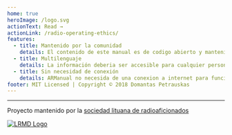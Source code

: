 ```yaml
---
home: true
heroImage: /logo.svg
actionText: Read →
actionLink: /radio-operating-ethics/
features:
  - title: Mantenido por la comunidad
    details: El contenido de este manual es de codigo abierto y mantenido por la comunidad. Cualquiera puede contribuir atraves del desarrollo de este proyecto. ¡El sonido del titulo es parecido a la pronunciacion de "nuestro manual" (en ingles) por una razon!
  - title: Multilenguaje
    details: La información deberia ser accesible para cualquier persona, sin importar su lugar de origen o la lengua que hablen. Si tu idioma no aparece en ARManual, considera ayudar a tu comunidad traduciendolo. 
  - title: Sin necesidad de conexión
    details: ARManual no necesida de una conexion a internet para funcionar, se almacena en tu dispositivo y se actualiza cuando se publique algun contenido nuevo. Incluso puedes instalar esta pagina web como una aplicación en tu dispositivo movil!
footer: MIT Licensed | Copyright © 2018 Domantas Petrauskas
---
```


---

Proyecto mantenido por la [sociedad lituana de radioaficionados](http://lrmd.lt/)

[![LRMD Logo](/lrmd.svg)](http://lrmd.lt)

